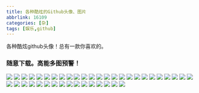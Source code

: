 ```yaml
---
title: 各种酷炫的Github头像、图片
abbrlink: 16109
categories: [杂]
tags: [娱乐,github]
---
```



各种酷炫github头像！总有一款你喜欢的。
<!-- more -->

### 随意下载。高能多图预警！

![](http://image.jonyjay.com/github/github01.jpg)
![](http://image.jonyjay.com/github/github02.png)
![](http://image.jonyjay.com/github/github03.jpg)
![](http://image.jonyjay.com/github/github04.jpg)
![](http://image.jonyjay.com/github/github05.jpg)
![](http://image.jonyjay.com/github/github06.jpg)
![](http://image.jonyjay.com/github/github07.jpg)
![](http://image.jonyjay.com/github/github08.png)
![](http://image.jonyjay.com/github/github09.jpg)
![](http://image.jonyjay.com/github/github10.jpg)
![](http://image.jonyjay.com/github/github11.jpg)
![](http://image.jonyjay.com/github/github12.jpg)
![](http://image.jonyjay.com/github/github13.jpg)
![](http://image.jonyjay.com/github/github14.png)
![](http://image.jonyjay.com/github/github15.jpg)
![](http://image.jonyjay.com/github/github16.jpg)
![](http://image.jonyjay.com/github/github17.png)
![](http://image.jonyjay.com/github/github18.png)
![](http://image.jonyjay.com/github/github19.png)
![](http://image.jonyjay.com/github/github20.png)
![](http://image.jonyjay.com/github/github21.jpg)
![](http://image.jonyjay.com/github/github22.gif)
![](http://image.jonyjay.com/github/github23.png)
![](http://image.jonyjay.com/github/github24.png)
![](http://image.jonyjay.com/github/github25.png)
![](http://image.jonyjay.com/github/github26.png)
![](http://image.jonyjay.com/github/github27.png)
![](http://image.jonyjay.com/github/github28.png)
![](http://image.jonyjay.com/github/github29.png)
![](http://image.jonyjay.com/github/github30.png)
![](http://image.jonyjay.com/github/github31.png)
![](http://image.jonyjay.com/github/github32.png)
![](http://image.jonyjay.com/github/github33.jpg)
![](http://image.jonyjay.com/github/github34.png)
![](http://image.jonyjay.com/github/github35.jpg)
![](http://image.jonyjay.com/github/github36.png)
![](http://image.jonyjay.com/github/github37.png)
![](http://image.jonyjay.com/github/github38.jpg)
![](http://image.jonyjay.com/github/github39.png)
![](http://image.jonyjay.com/github/github40.jpg)
![](http://image.jonyjay.com/github/github41.gif)
